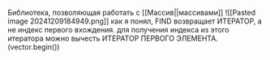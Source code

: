 Библиотека, позволяющая работать с [[Массив||массивами]]
![[Pasted image 20241209184949.png]]
как я понял, FIND возвращает ИТЕРАТОР, а не индекс первого вхождения.
для получения индекса из этого итератора можно вычесть ИТЕРАТОР ПЕРВОГО ЭЛЕМЕНТА.(vector.begin())
